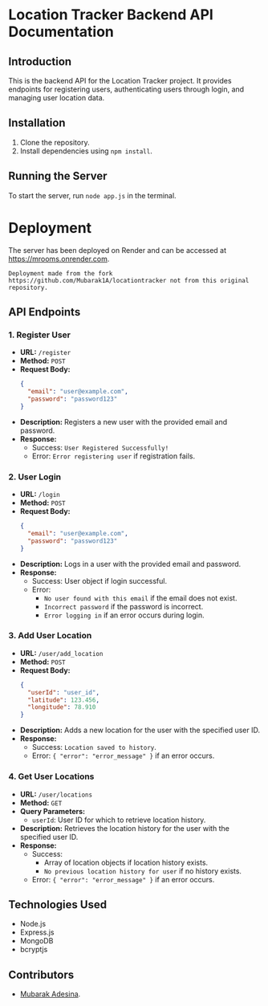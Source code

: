 # Location Tracker Backend API Documentation

## Introduction
This is the backend API for the Location Tracker project. It provides endpoints for registering users, authenticating users through login, and managing user location data.

## Installation
1. Clone the repository.
2. Install dependencies using `npm install`.

## Running the Server
To start the server, run `node app.js` in the terminal.

# Deployment
The server has been deployed on Render and can be accessed at https://mrooms.onrender.com.

`Deployment made from the fork https://github.com/Mubarak1A/locationtracker not from this original repository.`

## API Endpoints

### 1. Register User
- **URL:** `/register`
- **Method:** `POST`
- **Request Body:**
  ```json
  {
    "email": "user@example.com",
    "password": "password123"
  }
  ```
- **Description:** Registers a new user with the provided email and password.
- **Response:**
  - Success: `User Registered Successfully!`
  - Error: `Error registering user` if registration fails.

### 2. User Login
- **URL:** `/login`
- **Method:** `POST`
- **Request Body:**
  ```json
  {
    "email": "user@example.com",
    "password": "password123"
  }
  ```
- **Description:** Logs in a user with the provided email and password.
- **Response:**
  - Success: User object if login successful.
  - Error:
    - `No user found with this email` if the email does not exist.
    - `Incorrect password` if the password is incorrect.
    - `Error logging in` if an error occurs during login.

### 3. Add User Location
- **URL:** `/user/add_location`
- **Method:** `POST`
- **Request Body:**
  ```json
  {
    "userId": "user_id",
    "latitude": 123.456,
    "longitude": 78.910
  }
  ```
- **Description:** Adds a new location for the user with the specified user ID.
- **Response:**
  - Success: `Location saved to history`.
  - Error: `{ "error": "error_message" }` if an error occurs.

### 4. Get User Locations
- **URL:** `/user/locations`
- **Method:** `GET`
- **Query Parameters:**
  - `userId`: User ID for which to retrieve location history.
- **Description:** Retrieves the location history for the user with the specified user ID.
- **Response:**
  - Success:
    - Array of location objects if location history exists.
    - `No previous location history for user` if no history exists.
  - Error: `{ "error": "error_message" }` if an error occurs.

## Technologies Used
- Node.js
- Express.js
- MongoDB
- bcryptjs

## Contributors
- [Mubarak Adesina](https://github.com/Mubarak1A).
